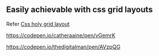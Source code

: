 
## Easily achievable with css grid layouts

Refer [Css holy grid layout](cssgridstuff/holygraillayout.html)

https://codepen.io/catheraaine/pen/vGemrK

https://codepen.io/thedigitalman/pen/AVzpQG